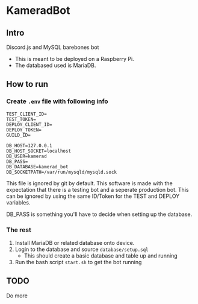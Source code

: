 # KameradBot

## Intro

Discord.js and MySQL barebones bot

- This is meant to be deployed on a Raspberry Pi.
- The databased used is MariaDB.

## How to run

### Create `.env` file with following info

```
TEST_CLIENT_ID=
TEST_TOKEN=
DEPLOY_CLIENT_ID=
DEPLOY_TOKEN=
GUILD_ID=

DB_HOST=127.0.0.1
DB_HOST_SOCKET=localhost
DB_USER=kamerad
DB_PASS=
DB_DATABASE=kamerad_bot
DB_SOCKETPATH=/var/run/mysqld/mysqld.sock
```
This file is ignored by git by default. This software is made with the expectation that there is a testing bot and a seperate production bot. This can be ignored by using the same ID/Token for the TEST and DEPLOY variables.

DB_PASS is something you'll have to decide when setting up the database.

### The rest
1. Install MariaDB or related database onto device.
1. Login to the database and source `database/setup.sql`
    - This should create a basic database and table up and running
1. Run the bash script `start.sh` to get the bot running


## TODO 
Do more 